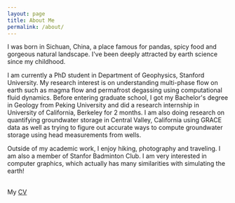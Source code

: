 ```yaml
---
layout: page
title: About Me
permalink: /about/
---
```

<p>I was born in Sichuan, China, a place famous for pandas, spicy food and gorgeous natural landscape. I've been deeply attracted by earth science since my childhood.</p>
<p>I am currently a PhD student in Department of Geophysics, Stanford University. My research interest is on understanding multi-phase flow on earth such as magma flow and permafrost degassing using computational fluid dynamics. Before entering graduate school, I got my Bachelor's degree in Geology from Peking University and did a research internship in University of California, Berkeley for 2 months. I am also doing research on quantifying groundwater storage in Central Valley, California using GRACE data as well as trying to figure out accurate ways to compute groundwater storage using head measurements from wells.</p>
<p>Outside of my academic work, I enjoy hiking, photography and traveling. I am also a member of Stanfor Badminton Club. I am very interested in computer graphics, which actually has many similarities with simulating the earth!</p>
<br>
My <a href="https://www.dropbox.com/s/e7lq4ie071ih6g6/CV_ZihanWei.pdf?dl=0" download="CV_Zihan Wei">CV</a><br>
<br>
